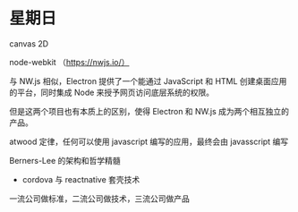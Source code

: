 # 星期日

canvas 2D

node-webkit （https://nwjs.io/）

与 NW.js 相似，Electron 提供了一个能通过 JavaScript 和 HTML 创建桌面应用的平台，同时集成 Node 来授予网页访问底层系统的权限。

但是这两个项目也有本质上的区别，使得 Electron 和 NW.js 成为两个相互独立的产品。

atwood 定律，任何可以使用 javascript 编写的应用，最终会由 javasscript 编写

Berners-Lee 的架构和哲学精髓

- cordova 与 reactnative 套壳技术

一流公司做标准，二流公司做技术，三流公司做产品
